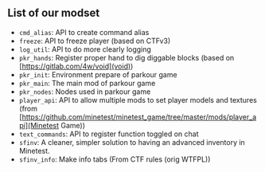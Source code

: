 ## List of our modset
* `cmd_alias`: API to create command alias
* `freeze`: API to freeze player (based on CTFv3)
* `log_util`: API to do more clearly logging
* `pkr_hands`: Register proper hand to dig diggable blocks (based on [https://gitlab.com/4w/void](void))
* `pkr_init`: Environment prepare of parkour game
* `pkr_main`: The main mod of parkour game
* `pkr_nodes`: Nodes used in parkour game
* `player_api`: API to allow multiple mods to set player models and textures (from [https://github.com/minetest/minetest_game/tree/master/mods/player_api](Minetest Game))
* `text_commands`: API to register function toggled on chat
* `sfinv`: A cleaner, simpler solution to having an advanced inventory in Minetest.
* `sfinv_info`: Make info tabs (From CTF rules (orig WTFPL))
